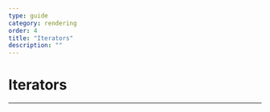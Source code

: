 ```yaml
---
type: guide
category: rendering
order: 4
title: "Iterators"
description: ""
---
```


# Iterators
---

